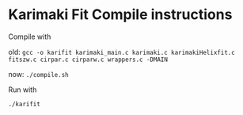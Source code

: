 # Karimaki Fit Compile instructions

Compile with

old: ```gcc -o karifit karimaki_main.c karimaki.c karimakiHelixfit.c fitszw.c cirpar.c cirparw.c wrappers.c -DMAIN```


now: ```./compile.sh```

Run with

```./karifit```
